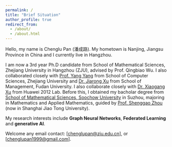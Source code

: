 ```yaml
---
permalink: /
title: "Brief Situation"
author_profile: true
redirect_from: 
  - /about/
  - /about.html
---
```


Hello, my name is Chenglu Pan (潘成路). My hometown is Nanjing, Jiangsu Province in China and I currently live in Hangzhou. 

I am now a 3rd year Ph.D candidate from School of Mathematical Sciences, Zhejiang University in Hangzhou (ZJU), advised by Prof. Qingbiao Wu. I also collaborated closely with [Prof. Yang Yang](https://yangy.org) from School of Computer Sciences, Zhejiang University and [Dr. Jiarong Xu](https://galina0217.github.io) from School of Management, Fudan University. I also collaborate closely with [Dr. Xiaogang Xu](https://xuxiaogang.com/) from Huawei 2012 Lab. Before this, I obtained my bacholar degree from [School of Mathematical Sciences, Soochow University](https://math.suda.edu.cn/) in Suzhou, majoring in Mathematics and Applied Mathematics, guided by [Prof. Shenggao Zhou](https://math.sjtu.edu.cn/faculty/sgzhou) (now in Shanghai Jiao Tong University).

My research interests include **Graph Neural Networks**, **Federated Learning** and **generative AI**.

Welcome any email contact: [chenglupan@zju.edu.cn], or [chenglupan1999@gmail.com].

